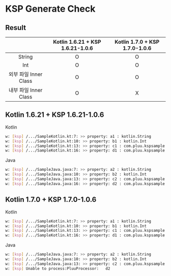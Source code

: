 # KSP Generate Check

## Result

|                       | Kotlin 1.6.21 + KSP 1.6.21-1.0.6 | Kotlin 1.7.0 + KSP 1.7.0-1.0.6 |
| :-------------------: | :------------------------------: | :----------------------------: |
|        String         |                O                 |               O                |
|          Int          |                O                 |               O                |
| 외부 파일 Inner Class |                O                 |               O                |
| 내부 파일 Inner Class |                O                 |               X                |

## Kotlin 1.6.21 + KSP 1.6.21-1.0.6

Kotlin

```bash
w: [ksp] /.../SampleKotlin.kt:7: >> property: a1 : kotlin.String
w: [ksp] /.../SampleKotlin.kt:10: >> property: b1 : kotlin.Int
w: [ksp] /.../SampleKotlin.kt:13: >> property: c1 : com.pluu.kspsample.Sample2.SampleEnum
w: [ksp] /.../SampleKotlin.kt:16: >> property: d1 : com.pluu.kspsample.SampleKotlin.Type
```

Java

```bash
w: [ksp] /.../SampleJava.java:7: >> property: a2 : kotlin.String
w: [ksp] /.../SampleJava.java:10: >> property: b2 : kotlin.Int
w: [ksp] /.../SampleJava.java:13: >> property: c2 : com.pluu.kspsample.Sample2.SampleEnum
w: [ksp] /.../SampleJava.java:16: >> property: d2 : com.pluu.kspsample.SampleJava.Type
```

## Kotlin 1.7.0 + KSP 1.7.0-1.0.6

Kotlin

```bash
w: [ksp] /.../SampleKotlin.kt:7: >> property: a1 : kotlin.String
w: [ksp] /.../SampleKotlin.kt:10: >> property: b1 : kotlin.Int
w: [ksp] /.../SampleKotlin.kt:13: >> property: c1 : com.pluu.kspsample.Sample2.SampleEnum
w: [ksp] /.../SampleKotlin.kt:16: >> property: d1 : com.pluu.kspsample.SampleKotlin.Type
```

Java

```bash
w: [ksp] /.../SampleJava.java:7: >> property: a2 : kotlin.String
w: [ksp] /.../SampleJava.java:10: >> property: b2 : kotlin.Int
w: [ksp] /.../SampleJava.java:13: >> property: c2 : com.pluu.kspsample.Sample2.SampleEnum
w: [ksp] Unable to process:PluuProcessor:   d2
```